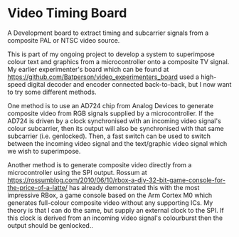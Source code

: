 # Video Timing Board
A Development board to extract timing and subcarrier signals from a composite PAL or NTSC video source.

This is part of my ongoing project to develop a system to superimpose colour text and graphics from a microcontroller onto a composite TV signal. My earlier experimenter's board which can be found at https://github.com/Batperson/video_experimenters_board used a high-speed digital decoder and encoder connected back-to-back, but I now want to try some different methods.

One method is to use an AD724 chip from Analog Devices to generate composite video from RGB signals supplied by a microcontroller. If the AD724 is driven by a clock synchronised with an incoming video signal's colour subcarrier, then its output will also be synchronised with that same subcarrier (i.e. genlocked). Then, a fast switch can be used to switch between the incoming video signal and the text/graphic video signal which we wish to superimpose.

Another method is to generate composite video directly from a microcontroller using the SPI output. Rossum at https://rossumblog.com/2010/06/10/rbox-a-diy-32-bit-game-console-for-the-price-of-a-latte/ has already demonstrated this with the most impressive RBox, a game console based on the Arm Cortex M0 which generates full-colour composite video without any supporting ICs. My theory is that I can do the same, but supply an external clock to the SPI. If this clock is derived from an incoming video signal's colourburst then the output should be genlocked..

